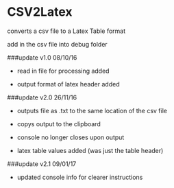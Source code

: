 # CSV2Latex
converts a csv file to a Latex Table format

add in the csv file into debug folder

###update v1.0 08/10/16
- read in file for processing added

- output format of latex header added


###update v2.0 26/11/16
- outputs file as .txt to the same location of the csv file

- copys output to the clipboard

- console no longer closes upon output

- latex table values added (was just the table header)

###update v2.1 09/01/17
- updated console info for clearer instructions
	
